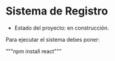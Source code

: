 <h1>Sistema de Registro</h1>

- Estado del proyecto: en construcción.

Para ejecutar el sistema debes poner:

"""npm install react"""
